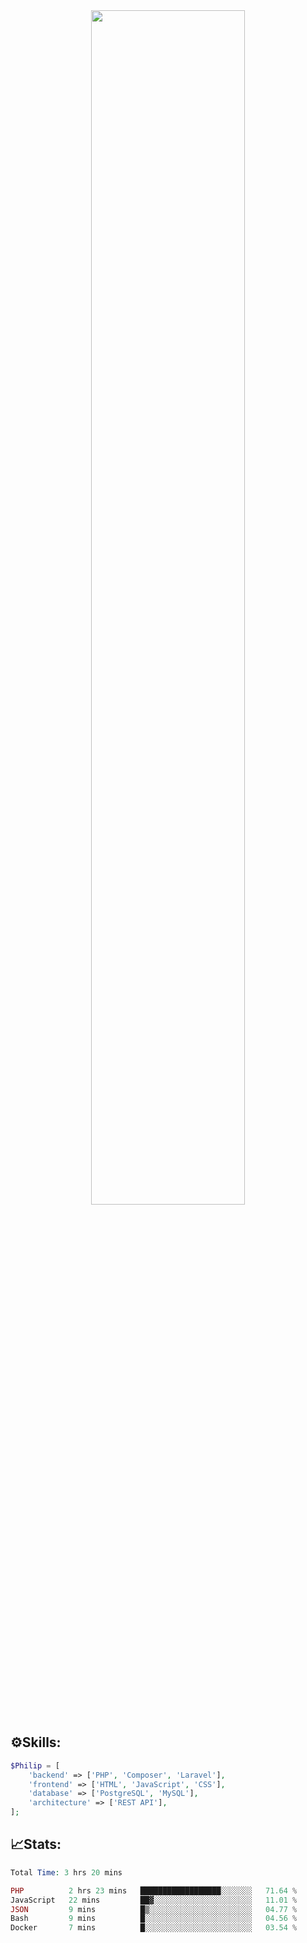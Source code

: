 <div align="center">
<img src="https://readme-typing-svg.demolab.com?font=Inconsolata&weight=500&size=50&duration=4000&pause=300&color=A7A459&center=true&vCenter=true&multiline=true&repeat=false&random=false&width=1300&height=140&lines=Hello,+Привет;I'm+Philip+a+beginner+backend+developer+in+php" width="70%" />
</div>

## ⚙️Skills:
```php
$Philip = [
    'backend' => ['PHP', 'Composer', 'Laravel'],
    'frontend' => ['HTML', 'JavaScript', 'CSS'],
    'database' => ['PostgreSQL', 'MySQL'],
    'architecture' => ['REST API'],
];
```
## 📈Stats:
<!--START_SECTION:waka-->

```PHP
Total Time: 3 hrs 20 mins

PHP          2 hrs 23 mins   ██████████████████░░░░░░░   71.64 %
JavaScript   22 mins         ██▓░░░░░░░░░░░░░░░░░░░░░░   11.01 %
JSON         9 mins          █▒░░░░░░░░░░░░░░░░░░░░░░░   04.77 %
Bash         9 mins          █░░░░░░░░░░░░░░░░░░░░░░░░   04.56 %
Docker       7 mins          █░░░░░░░░░░░░░░░░░░░░░░░░   03.54 %
```

<!--END_SECTION:waka-->

